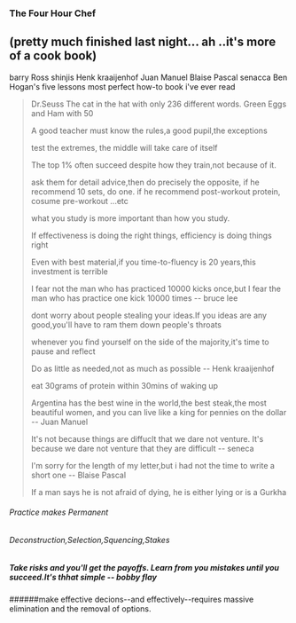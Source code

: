 ### The Four Hour Chef

(pretty much finished last night... ah ..it's more of a cook book)
-------------------

 barry Ross
 shinjis
 Henk kraaijenhof 
 Juan Manuel 
 Blaise Pascal 
 senacca
 Ben Hogan's five lessons 
     most perfect how-to book i've ever read
> 
> Dr.Seuss The cat in the hat with only 236 different words. Green Eggs
> and Ham with 50
> 
> 
> 
> A good teacher must know the rules,a good pupil,the exceptions
> 
> test the extremes, the middle will take care of itself
> 
> The top 1% often succeed despite how they train,not because of it.
> 
> ask them for detail advice,then do precisely the opposite, if he
> recommend 10 sets, do one. if he recommend post-workout protein, cosume
> pre-workout ...etc
> 
> what you study is more important than how you study.
> 
> If effectiveness is doing the right things, efficiency is doing things
> right
> 
> Even with best material,if you time-to-fluency is 20 years,this
> investment is terrible
> 
> I fear not the man who has practiced 10000 kicks once,but I fear the man
> who has practice one kick 10000 times -- bruce lee
> 
> dont worry about people stealing your ideas.If you ideas are any
> good,you'll have to ram them down people's throats
> 
> whenever you find yourself on the side of the majority,it's time to
> pause and reflect
> 
> Do as little as needed,not as much as possible -- Henk kraaijenhof
> 
> 
> eat 30grams of protein within 30mins of waking up
> 
> Argentina has the best wine in the world,the best steak,the most
> beautiful women, and you can live like a king for pennies on the dollar
> -- Juan Manuel
> 
> It's not because things are diffuclt that we dare not venture. It's
> because we dare not venture that they are difficult -- seneca
> 
> I'm sorry for the length of my letter,but i had not the time to write a
> short one -- Blaise Pascal
> 
> If a man says he is not afraid of dying, he is either lying or is a
> Gurkha

###### Practice makes Permanent

###### Deconstruction,Selection,Squencing,Stakes

##### Take risks and you'll get the payoffs. Learn from you mistakes until you succeed.It's thhat simple -- bobby flay

######make effective decions--and effectively--requires massive elimination and the removal of options. 
